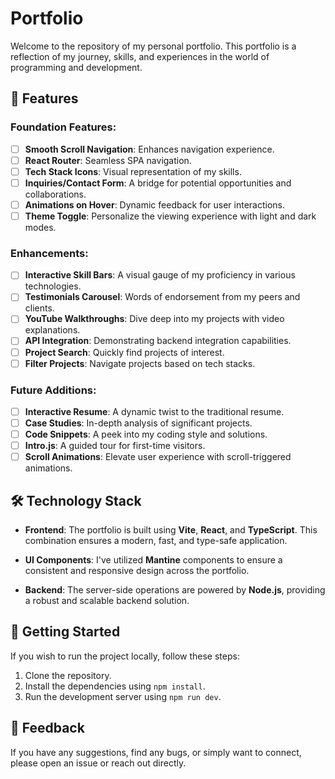# Portfolio

Welcome to the repository of my personal portfolio. This portfolio is a reflection of my journey, skills, and experiences in the world of programming and development.

## 🌟 Features

### Foundation Features:
- [ ] **Smooth Scroll Navigation**: Enhances navigation experience.
- [ ] **React Router**: Seamless SPA navigation.
- [ ] **Tech Stack Icons**: Visual representation of my skills.
- [ ] **Inquiries/Contact Form**: A bridge for potential opportunities and collaborations.
- [ ] **Animations on Hover**: Dynamic feedback for user interactions.
- [ ] **Theme Toggle**: Personalize the viewing experience with light and dark modes.

### Enhancements:
- [ ] **Interactive Skill Bars**: A visual gauge of my proficiency in various technologies.
- [ ] **Testimonials Carousel**: Words of endorsement from my peers and clients.
- [ ] **YouTube Walkthroughs**: Dive deep into my projects with video explanations.
- [ ] **API Integration**: Demonstrating backend integration capabilities.
- [ ] **Project Search**: Quickly find projects of interest.
- [ ] **Filter Projects**: Navigate projects based on tech stacks.

### Future Additions:
- [ ] **Interactive Resume**: A dynamic twist to the traditional resume.
- [ ] **Case Studies**: In-depth analysis of significant projects.
- [ ] **Code Snippets**: A peek into my coding style and solutions.
- [ ] **Intro.js**: A guided tour for first-time visitors.
- [ ] **Scroll Animations**: Elevate user experience with scroll-triggered animations.

## 🛠 Technology Stack

- **Frontend**: The portfolio is built using **Vite**, **React**, and **TypeScript**. This combination ensures a modern, fast, and type-safe application.
  
- **UI Components**: I've utilized **Mantine** components to ensure a consistent and responsive design across the portfolio.
  
- **Backend**: The server-side operations are powered by **Node.js**, providing a robust and scalable backend solution.

## 🚀 Getting Started

If you wish to run the project locally, follow these steps:

1. Clone the repository.
2. Install the dependencies using `npm install`.
3. Run the development server using `npm run dev`.

## 💌 Feedback

If you have any suggestions, find any bugs, or simply want to connect, please open an issue or reach out directly.

